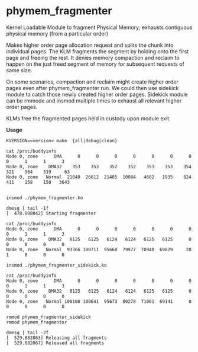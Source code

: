 # phymem_fragmenter
Kernel Loadable Module to fragment Physical Memory; exhausts contiguous physical memory (from a particular order)

Makes higher order page allocation request and splits the chunk into individual pages. The KLM fragments the
segment by holding onto the first page and freeing the rest. It denies memory compaction and reclaim to
happen on the just freed segment of memory for subsequent requests of same size.

On some scenarios, compaction and reclaim might create higher order pages even after phymem_fragmenter run.
We could then use sidekick module to catch those newly created higher order pages. Sidekick module can be
rmmode and insmod multiple times to exhaust all relevant higher order pages.

KLMs free the fragmented pages held in custody upon module exit.

**Usage**

`KVERSION=<version> make  {all|debug|clean}`

```
cat /proc/buddyinfo
Node 0, zone      DMA      0      0      0      0      0      0      0      0      1      1      3
Node 0, zone    DMA32    353    353    352    352    353    353    354    321    304    319     63
Node 0, zone   Normal  21040  26612  21485  10084   4682   1935    824    411    158    150   3643


insmod ./phymem_fragmenter.ko

dmesg | tail -1f
[  478.008842] Starting fragmenter

cat /proc/buddyinfo
Node 0, zone      DMA      0      0      0      0      0      0      0      0      1      1      3
Node 0, zone    DMA32   6125   6125   6124   6124   6125   6125      0      0      0      0      0
Node 0, zone   Normal  93366 100711  95660  79977  70940  69029     28      1      0      0      0

insmod ./phymem_fragmenter_sidekick.ko

cat /proc/buddyinfo
Node 0, zone      DMA      0      0      0      0      0      0      0      0      1      1      3
Node 0, zone    DMA32   6125   6125   6124   6124   6125   6125      0      0      0      0      0
Node 0, zone   Normal 100108 100641  95673  80278  71061  69141      0      0      0      0      0

rmmod phymem_fragmentor_sidekick
rmmod phymem_fragmentor

dmesg | tail -2f
[  529.882863] Releasing all fragments
[  529.882867] Released all fragments
```
